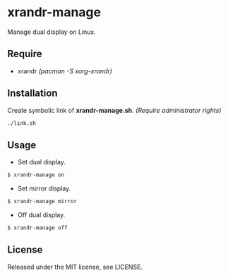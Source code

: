 xrandr-manage
==
Manage dual display on Linux.

Require
--
* xrandr *(pacman -S xorg-xrandr)*

Installation
--
Create symbolic link of **xrandr-manage.sh**. *(Require administrator rights)*
```sh
./link.sh
```

Usage
--
* Set dual display.
```sh
$ xrandr-manage on
```

* Set mirror display.
```sh
$ xrandr-manage mirror
```

* Off dual display.
```sh
$ xrandr-manage off
```

License
--
Released under the MIT license, see LICENSE.
